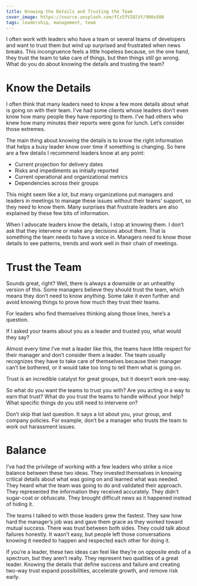 ```yaml
---
title: Knowing the Details and Trusting the Team
cover_image: https://source.unsplash.com/fCzSfVIQlVY/900x500
tags: leadership, management, team
---
```

I often work with leaders who have a team or several teams of developers and want to trust them but wind up surprised and frustrated when news breaks. This incongruence feels a little hopeless because, on the one hand, they trust the team to take care of things, but then things still go wrong. What do you do about knowing the details and trusting the team?

# Know the Details

I often think that many leaders need to know a few more details about what is going on with their team. I’ve had some clients whose leaders don’t even know how many people they have reporting to them. I’ve had others who knew how many minutes their reports were gone for lunch. Let’s consider those extremes.

The main thing about knowing the details is to know the right information that helps a busy leader know over time if something is changing. So here are a few details I recommend leaders know at any point:

- Current projection for delivery dates
- Risks and impediments as initially reported
- Current operational and organizational metrics
- Dependencies across their groups

This might seem like a lot, but many organizations put managers and leaders in meetings to manage these issues without their teams’ support, so they need to know them. Many surprises that frustrate leaders are also explained by these few bits of information.

When I advocate leaders know the details, I stop at knowing them. I don’t ask that they intervene or make any decisions about them. That is something the team needs to have a voice in. Managers need to know those details to see patterns, trends and work well in their chain of meetings.

# Trust the Team

Sounds great, right? Well, there is always a downside or an unhealthy version of this. Some managers believe they should trust the team, which means they don’t need to know anything. Some take it even further and avoid knowing things to prove how much they trust their teams.

For leaders who find themselves thinking along those lines, here’s a question.

If I asked your teams about you as a leader and trusted you, what would they say?

Almost every time I’ve met a leader like this, the teams have little respect for their manager and don’t consider them a leader. The team usually recognizes they have to take care of themselves because their manager can’t be bothered, or it would take too long to tell them what is going on.

Trust is an incredible catalyst for great groups, but it doesn’t work one-way.

So what do you want the teams to trust you with? Are you acting in a way to earn that trust? What do you trust the teams to handle without your help? What specific things do you still need to intervene on?

Don’t skip that last question. It says a lot about you, your group, and company policies. For example, don’t be a manager who trusts the team to work out harassment issues.

# Balance

I’ve had the privilege of working with a few leaders who strike a nice balance between these two ideas. They invested themselves in knowing critical details about what was going on and learned what was needed. They heard what the team was going to do and validated their approach. They represented the information they received accurately. They didn’t sugar-coat or obfuscate. They brought difficult news as it happened instead of hiding it.

The teams I talked to with those leaders grew the fastest. They saw how hard the manager’s job was and gave them grace as they worked toward mutual success. There was trust between both sides. They could talk about failures honestly. It wasn’t easy, but people left those conversations knowing it needed to happen and respected each other for doing it.

If you’re a leader, these two ideas can feel like they’re on opposite ends of a spectrum, but they aren’t really. They represent two qualities of a great leader. Knowing the details that define success and failure and creating two-way trust expand possibilities, accelerate growth, and remove risk early.


